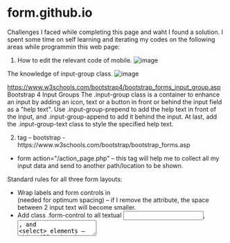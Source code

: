 # form.github.io


Challenges I faced while completing this page and waht I found a solution. I spent some time on self learning and iterating my codes on the following areas while programmin this web page:

1. How to edit the relevant code of mobile.
![image](https://user-images.githubusercontent.com/102950347/204204849-25a41851-3861-4f1b-adf5-17504e425de4.png)


The knowledge of input-group class.
![image](https://user-images.githubusercontent.com/102950347/204206813-11c59068-b48f-4b7e-bba4-8317ac093954.png)

                    
https://www.w3schools.com/bootstrap4/bootstrap_forms_input_group.asp 
Bootstrap 4 Input Groups
The .input-group class is a container to enhance an input by adding an icon, text or a button in front or behind the input field as a "help text".
Use .input-group-prepend to add the help text in front of the input, and .input-group-append to add it behind the input.
At last, add the .input-group-text class to style the specified help text.



2.	<form> tag – bootstrap - https://www.w3schools.com/bootstrap/bootstrap_forms.asp 
-	form action="/action_page.php" – this tag will help me to collect all my input data and send to another path/location to be shown.

Standard rules for all three form layouts:
  
 - Wrap labels and form controls in <div class="form-group"> (needed for optimum spacing) – if I remove the attribute, the space between 2 input text will become smaller. 
 - Add class .form-control to all textual <input>, <textarea>, and <select> elements – this will make the input box 100% width of the screen. Once remove, the width   will change to the default width. So this depends on how you want my input box look like.
 - Vertical form (this is default)
 - Horizontal form (Add class .form-horizontal to the <form> element)

  
  

  
 3. <textarea> tag – bootstrap
  
https://www.w3schools.com/tags/tag_textarea.asp 
  
The <textarea> element is often used in a form, to collect user inputs like comments or reviews.
A text area can hold an unlimited number of characters, and the text renders in a fixed-width font (usually Courier). The size of a text area is specified by the cols and rows attributes (or with CSS).The name attribute is needed to reference the form data after the form is submitted (if you omit the name attribute, no data from the text area will be submitted). The id attribute is needed to associate the text area with a label. 

  
  
  
 4. Mobile responsive. In order to make this table change smoothly in different screen sizes, I realized its responsive function through bootstrap row and column, but when I was designing a small screen style, I found that the original codes had been allocated in a fixed <div> tages, they cannot be re-group in different media queries. After searching a lot of information on the Internet, I couldn't find the easiest way. Finally, I decided to edit another set of codes in HTML for small size of screen to realize the vertical distribution of table.


  
  
  
